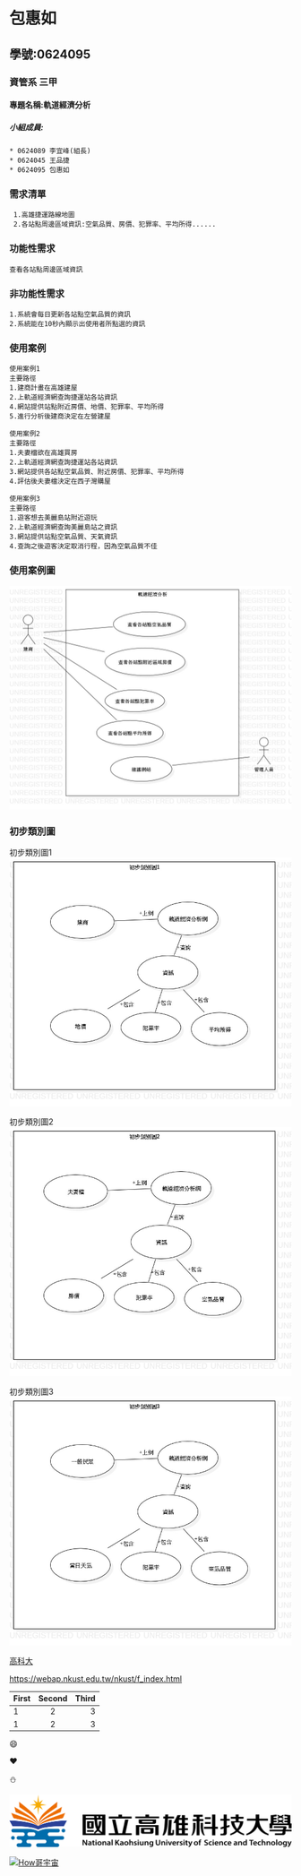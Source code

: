 # 包惠如

## 學號:0624095

### 資管系 三甲

#### 專題名稱:軌道經濟分析

##### 小組成員:
```
* 0624089 李宜峰(組長)
* 0624045 王品捷
* 0624095 包惠如
```

### 需求清單
```
 1.高雄捷運路線地圖
 2.各站點周邊區域資訊:空氣品質、房價、犯罪率、平均所得......
```
### 功能性需求
```
查看各站點周邊區域資訊
```
### 非功能性需求
```
1.系統會每日更新各站點空氣品質的資訊
2.系統能在10秒內顯示出使用者所點選的資訊
```
### 使用案例
```
使用案例1
主要路徑
1.建商計畫在高雄建屋
2.上軌道經濟網查詢捷運站各站資訊
4.網站提供站點附近房價、地價、犯罪率、平均所得
5.進行分析後建商決定在左營建屋
```
```
使用案例2
主要路徑
1.夫妻檔欲在高雄買房
2.上軌道經濟網查詢捷運站各站資訊
3.網站提供各站點空氣品質、附近房價、犯罪率、平均所得
4.評估後夫妻檔決定在西子灣購屋
```
```
使用案例3
主要路徑
1.遊客想去美麗島站附近遊玩
2.上軌道經濟網查詢美麗島站之資訊
3.網站提供站點空氣品質、天氣資訊
4.查詢之後遊客決定取消行程，因為空氣品質不佳
```

### 使用案例圖
![使用案例圖](案例圖2.jpg "使用案例圖")


### 初步類別圖
初步類別圖1
![初步類例圖1](類別圖1.jpg "初步類別圖1")

初步類別圖2
![初步類例圖2](類別圖2.jpg "初步類別圖2")

初步類別圖3
![初步類例圖3](類別圖3.jpg "初步類別圖3")

[高科大](https://www.nkust.edu.tw/)

<https://webap.nkust.edu.tw/nkust/f_index.html>

| First | Second | Third |
| :---- | :----: | ----: |
|1 | 2 | 3  |
|1 | 2 | 3  |

:smile:

:heart:

:snowman:

![nkust](nkust.png "高科大 Logo")

[![How哥宇宙](http://img.youtube.com/vi/Kh5pPTTpji4/0.jpg)](https://www.youtube.com/watch?v=Kh5pPTTpji4)
